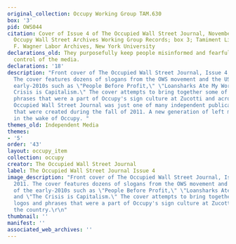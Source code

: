 ```yaml
---
original_collection: Occupy Working Group TAM.630
box: '3'
pid: OWS044
citation: Cover of Issue 4 of The Occupied Wall Street Journal, November 2011; TAM.630
  Occupy Wall Street Archives Working Group Records; box 3; Tamiment Library/Robert
  F. Wagner Labor Archives, New York University
declarations_old: They purposefully keep people misinformed and fearful through their
  control of the media.
declarations: '18'
description: "Front cover of The Occupied Wall Street Journal, Issue 4, November 2011.
  The cover features dozens of slogans from the OWS movement and the US left of the
  early-2010s such as \"People Before Profit,\" \"Loansharks Ate My World,\" and \"The
  Crisis is Capitalism.\" The cover attempts to bring together some of the logos and
  phrases that were a part of Occupy's sign culture at Zucotti and across the country.\n\nThe
  Occupied Wall Street Journal was just one of many independent publications and websites
  that were created during the fall of 2011. A new generation of left media emerged
  in the wake of Occupy. "
themes_old: Independent Media
themes:
- '5'
order: '43'
layout: occupy_item
collection: occupy
creator: The Occupied Wall Street Journal
label: The Occupied Wall Street Journal Issue 4
image_description: "Front cover of The Occupied Wall Street Journal, Issue 4, November
  2011. The cover features dozens of slogans from the OWS movement and the US left
  of the early-2010s such as \"People Before Profit,\" \"Loansharks Ate My World,\"
  and \"The Crisis is Capitalism.\" The cover attempts to bring together some of the
  logos and phrases that were a part of Occupy's sign culture at Zucotti and across
  the country.\r\n"
thumbnail: ''
manifest: ''
associated_web_archives: ''
---
```


